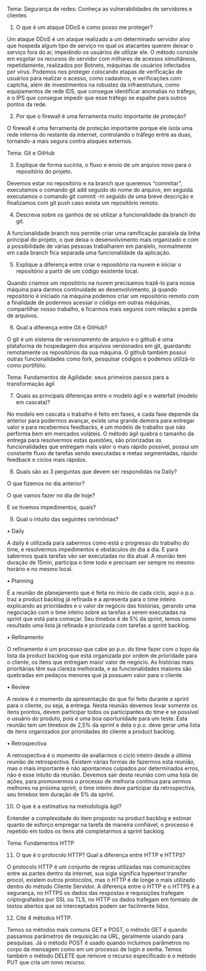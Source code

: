 Tema: Segurança de redes: Conheça as vulnerabilidades de servidores e clientes

1. O que é um ataque DDoS e como posso me proteger?

Um ataque DDoS é um ataque realizado a um determinado servidor alvo que hospeda algum tipo de serviço no qual os atacantes querem deixar o serviço fora do ar, impedindo os usuários de utilizar ele. O método consiste em esgotar os recursos do servidor com milhares de acessos simultâneos, repetidamente, realizados por Botnets, máquinas de usuários infectados por vírus.
Podemos nos proteger colocando etapas de verificação de usuários para realizar o acesso, como cadastros, e verificações com captcha, além de investimentos na robustez da infraestrutura, como equipamentos de rede IDS, que consegue identificar anomalias no tráfego, e o IPS que consegue impedir que esse tráfego se espalhe para outros pontos da rede.

2. Por que o firewall é uma ferramenta muito importante de proteção?

O firewall é uma ferramenta de proteção importante porque ele isola uma rede interna do restante da internet, controlando o tráfego entre as duas, tornando-a mais segura contra ataques externos.

Tema: Git e GitHub

3. Explique de forma sucinta, o fluxo e envio de um arquivo novo para o repositório do projeto.

Devemos estar no repositório e na branch que queremos “commitar”, executamos o comando git add seguido do nome do arquivo, em seguida executamos o comando git commit -m seguido de uma breve descrição e finalizamos com git push caso exista um repositório remoto.

4. Descreva sobre os ganhos de se utilizar a funcionalidade da branch do git.

A funcionalidade branch nos permite criar uma ramificação paralela da linha principal do projeto, o que deixa o desenvolvimento mais organizado e com a possibilidade de várias pessoas trabalharem em paralelo, normalmente em cada branch fica separada uma funcionalidade da aplicação.

5. Explique a diferença entre criar o repositório na nuvem e iniciar o repositório a partir de um código existente local.

Quando criamos um repositório na nuvem precisamos trazê-lo para nossa máquina para darmos continuidade ao desenvolvimento, já quando repositório é iniciado na máquina podemos criar um repositório remoto com a finalidade de podermos acessar o código em outras máquinas, compartilhar nosso trabalho, e ficarmos mais seguros com relação a perda de arquivos.

6. Qual a diferença entre Git e GitHub?

O git é um sistema de versionamento de arquivo e o github é uma plataforma de hospedagem dos arquivos versionados em git, guardando remotamente os repositórios da sua máquina. O github também possui outras funcionalidades como fork, pesquisar códigos e podemos utilizá-lo como portifólio.

Tema: Fundamentos de Agilidade: seus primeiros passos para a transformação ágil

7. Quais as principais diferenças entre o modelo ágil e o waterfall (modelo em cascata)?

No modelo em cascata o trabalho é feito em fases, e cada fase depende da anterior para podermos avançar, existe uma grande demora para entregar valor e para recebermos feedbacks, é um modelo de trabalho que não performa bem em mercados voláteis.
O método ágil quebra o tamanho da entrega para resolvermos estas questões, são priorizadas as funcionalidades que entregam mais valor o mais rápido possível, possui um constante fluxo de tarefas sendo executadas e metas segmentadas, rápido feedback e ciclos mais rápidos.

8. Quais são as 3 perguntas que devem ser respondidas na Daily?

O que fizemos no dia anterior?

O que vamos fazer no dia de hoje?

E se tivemos impedimentos, quais?

9. Qual o intuito das seguintes cerimônias?

• Daily

A daily é utilizada para sabermos como está o progresso do trabalho do time, e resolvermos impedimentos e obstáculos do dia a dia. E para sabermos quais tarefas vão ser executadas no dia atual. A reunião tem duração de 15min, participa o time todo e precisam ser sempre no mesmo horário e no mesmo local.

• Planning

É a reunião de planejamento que é feita no início de cada ciclo, aqui o p.o. traz a product backlog já refinada e a apresenta para o time inteiro explicando as prioridades e o valor de negócio das histórias, gerando uma negociação com o time inteiro sobre as tarefas a serem executadas na sprint que está para começar. Seu timebox é de 5% da sprint, temos como resultado uma lista já refinada e priorizada com tarefas a sprint backlog.

• Refinamento

O refinamento é um processo que cabe ao p.o. do time fazer com o topo da lista da product backlog que está organizada por ordem de prioridade para o cliente, os itens que entregam maior valor de negócio. As histórias mais prioritárias têm sua clareza melhorada, e as funcionalidades maiores são quebradas em pedaços menores que já possuem valor para o cliente.

• Review

A review é o momento da apresentação do que foi feito durante a sprint para o cliente, ou seja, a entrega. Nesta reunião devemos levar somente os itens prontos, devem participar todos os participantes do time e se possível o usuário do produto, pois é uma boa oportunidade para um teste. Esta reunião tem um timebox de 2,5% da sprint e dela o p.o. deve gerar uma lista de itens organizados por prioridades do cliente a product backlog.

• Retrospectiva

A retrospectiva é o momento de avaliarmos o ciclo inteiro desde a última reunião de retrospectiva. Existem várias formas de fazermos esta reunião, mas o mais importante é não apontarmos culpados por determinados erros, não é esse intuito da reunião.
Devemos sair desta reunião com uma lista de ações, para promovermos o processo de melhoria contínua para sermos melhores na próxima sprint, o time inteiro deve participar da retrospectiva, seu timebox tem duração de 5% da sprint.

10. O que é a estimativa na metodologia ágil?

Entender a complexidade do item proposto na product backlog e estimar quanto de esforço empregar na tarefa de maneira confiável, o processo é repetido em todos os itens até completarmos a sprint backlog.

Tema: Fundamentos HTTP

11. O que é o protocolo HTTP? Qual a diferença entre HTTP e HTTPS?

O protocolo HTTP é um conjunto de regras utilizadas nas comunicações entre as partes dentro da internet, sua sigla significa hypertext transfer procol, existem outros protocolos, mas o HTTP é de longe o mais utilizado dentro do método Cliente Servidor.
A diferença entre o HTTP e o HTTPS é a segurança, no HTTPS os dados das respostas e requisições trafegam criptografados por SSL ou TLS, no HTTP os dados trafegam em formato de textos abertos que se interceptados podem ser facilmente lidos.

12. Cite 4 métodos HTTP.

Temos os métodos mais comuns GET e POST, o método GET é quando passamos parâmetros de requisição na URL, geralmente usando para pesquisas. Já o método POST é usado quando incluímos parâmetros no corpo da mensagem como em um processo de login e senha.
Temos também o método DELETE que remove o recurso especificado e o método PUT que cria um novo recurso.
